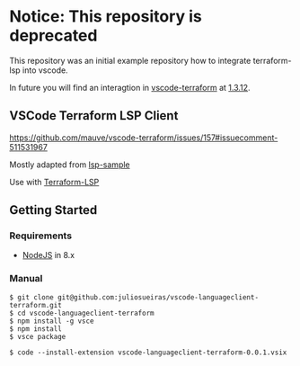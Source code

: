 
# **Notice:** This repository is deprecated

This repository was an initial example repository how to integrate terraform-lsp into vscode.

In future you will find an interagtion in [vscode-terraform](https://github.com/mauve/vscode-terraform) at [1.3.12](https://github.com/mauve/vscode-terraform/releases/tag/1.3.12).



## VSCode Terraform LSP Client


https://github.com/mauve/vscode-terraform/issues/157#issuecomment-511531967

Mostly adapted from [lsp-sample](https://github.com/microsoft/vscode-extension-samples/tree/master/lsp-sample)

Use with [Terraform-LSP](https://github.com/juliosueiras/terraform-lsp)



## Getting Started 

### Requirements

* [NodeJS](https://nodejs.org/en/) in 8.x

### Manual

```
$ git clone git@github.com:juliosueiras/vscode-languageclient-terraform.git
$ cd vscode-languageclient-terraform
$ npm install -g vsce
$ npm install
$ vsce package
```

```
$ code --install-extension vscode-languageclient-terraform-0.0.1.vsix
```
